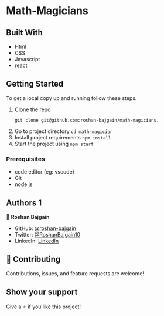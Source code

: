 # Math-Magicians

## Built With
- Html
- CSS
- Javascript
- react

## Getting Started

To get a local copy up and running follow these steps.

1. Clone the repo
   ```
   git clone git@github.com:roshan-bajgain/math-magicians.
   ```
2. Go to project directory `cd math-magician`
3. Install project requirements `npm install`
4. Start the project using `npm start`


### Prerequisites

- code editor (eg: vscode)
- Git
- node.js

## Authors 1

👤 **Roshan Bajgain**

- GitHub: [@roshan-bajgain](https://github.com/roshan-bajgain)
- Twitter: [@RoshanBajgain10](https://twitter.com/RoshanBajgain10)
- LinkedIn: [LinkedIn](https://www.linkedin.com/in/roshan-bazgain/)


## 🤝 Contributing

Contributions, issues, and feature requests are welcome!

## Show your support

Give a ⭐️ if you like this project!
